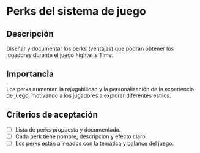 # Perks del sistema de juego

## Descripción
Diseñar y documentar los perks (ventajas) que podrán obtener los jugadores durante el juego Fighter's Time.

## Importancia
Los perks aumentan la rejugabilidad y la personalización de la experiencia de juego, motivando a los jugadores a explorar diferentes estilos.

## Criterios de aceptación
- [ ] Lista de perks propuesta y documentada.
- [ ] Cada perk tiene nombre, descripción y efecto claro.
- [ ] Los perks están alineados con la temática y balance del juego.
